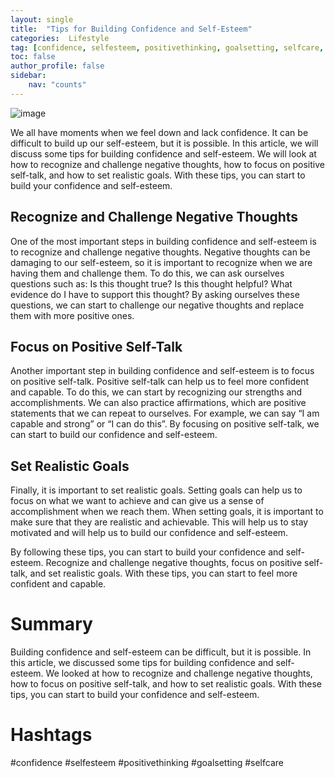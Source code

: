 ```yaml
---
layout: single
title:  "Tips for Building Confidence and Self-Esteem"
categories:  Lifestyle
tag: [confidence, selfesteem, positivethinking, goalsetting, selfcare, ]
toc: false
author_profile: false
sidebar:
    nav: "counts"
---
```

    
![image](https://images.pexels.com/photos/415829/pexels-photo-415829.jpeg?auto=compress&cs=tinysrgb&dpr=2&h=650&w=940)

We all have moments when we feel down and lack confidence. It can be difficult to build up our self-esteem, but it is possible. In this article, we will discuss some tips for building confidence and self-esteem. We will look at how to recognize and challenge negative thoughts, how to focus on positive self-talk, and how to set realistic goals. With these tips, you can start to build your confidence and self-esteem.

## Recognize and Challenge Negative Thoughts

One of the most important steps in building confidence and self-esteem is to recognize and challenge negative thoughts. Negative thoughts can be damaging to our self-esteem, so it is important to recognize when we are having them and challenge them. To do this, we can ask ourselves questions such as: Is this thought true? Is this thought helpful? What evidence do I have to support this thought? By asking ourselves these questions, we can start to challenge our negative thoughts and replace them with more positive ones.

## Focus on Positive Self-Talk

Another important step in building confidence and self-esteem is to focus on positive self-talk. Positive self-talk can help us to feel more confident and capable. To do this, we can start by recognizing our strengths and accomplishments. We can also practice affirmations, which are positive statements that we can repeat to ourselves. For example, we can say “I am capable and strong” or “I can do this”. By focusing on positive self-talk, we can start to build our confidence and self-esteem.

## Set Realistic Goals

Finally, it is important to set realistic goals. Setting goals can help us to focus on what we want to achieve and can give us a sense of accomplishment when we reach them. When setting goals, it is important to make sure that they are realistic and achievable. This will help us to stay motivated and will help us to build our confidence and self-esteem.

By following these tips, you can start to build your confidence and self-esteem. Recognize and challenge negative thoughts, focus on positive self-talk, and set realistic goals. With these tips, you can start to feel more confident and capable.

# Summary

Building confidence and self-esteem can be difficult, but it is possible. In this article, we discussed some tips for building confidence and self-esteem. We looked at how to recognize and challenge negative thoughts, how to focus on positive self-talk, and how to set realistic goals. With these tips, you can start to build your confidence and self-esteem.

# Hashtags

#confidence #selfesteem #positivethinking #goalsetting #selfcare